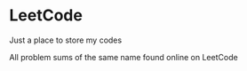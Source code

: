 # LeetCode
Just a place to store my codes

All problem sums of the same name found online on LeetCode
